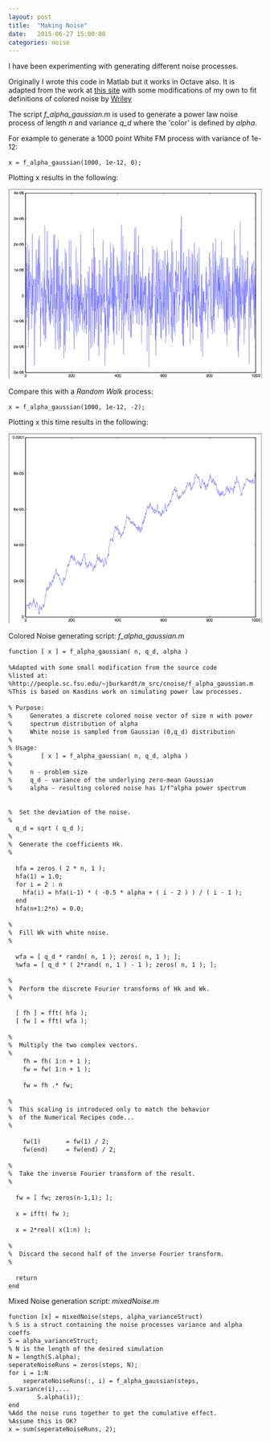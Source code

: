 ```yaml
---
layout: post
title:  "Making Noise"
date:   2015-06-27 15:00:00
categories: noise
---
```


I have been experimenting with generating different noise processes.

Originally I wrote this code in Matlab but it works in Octave also. It is adapted from the work at [this site][burkardt] with some modifications of my own to fit definitions of colored noise by [Wriley][wriley]

The script *f_alpha_gaussian.m* is used to generate a power law noise process of length *n* and variance *q_d* where the 'color' is defined by *alpha*.

For example to generate a 1000 point  White FM process with variance of 1e-12:

```
x = f_alpha_gaussian(1000, 1e-12, 0);
```

Plotting x results in the following:

![Image description](/images/whiteFm.png)

Compare this with a *Random Walk* process:

```
x = f_alpha_gaussian(1000, 1e-12, -2);
```

Plotting x this time results in the following:

![Image description](/images/rwFm.png)




Colored Noise generating script: *f_alpha_gaussian.m*

    function [ x ] = f_alpha_gaussian( n, q_d, alpha )

    %Adapted with some small modification from the source code
    %listed at:
    %http://people.sc.fsu.edu/~jburkardt/m_src/cnoise/f_alpha_gaussian.m
    %This is based on Kasdins work on simulating power law processes.

    % Purpose:
    %     Generates a discrete colored noise vector of size n with power
    %     spectrum distribution of alpha
    %     White noise is sampled from Gaussian (0,q_d) distribution
    %
    % Usage:
    %        [ x ] = f_alpha_gaussian( n, q_d, alpha )
    %
    %     n - problem size
    %     q_d - variance of the underlying zero-mean Gaussian
    %     alpha - resulting colored noise has 1/f^alpha power spectrum


    %  Set the deviation of the noise.
    %
      q_d = sqrt ( q_d );
    %
    %  Generate the coefficients Hk.
    %

      hfa = zeros ( 2 * n, 1 );
      hfa(1) = 1.0;
      for i = 2 : n
        hfa(i) = hfa(i-1) * ( -0.5 * alpha + ( i - 2 ) ) / ( i - 1 );
      end
      hfa(n+1:2*n) = 0.0;

    %
    %  Fill Wk with white noise.
    %

      wfa = [ q_d * randn( n, 1 ); zeros( n, 1 ); ];
      %wfa = [ q_d * ( 2*rand( n, 1 ) - 1 ); zeros( n, 1 ); ];

    %
    %  Perform the discrete Fourier transforms of Hk and Wk.
    %

      [ fh ] = fft( hfa );
      [ fw ] = fft( wfa );

    %
    %  Multiply the two complex vectors.
    %
        fh = fh( 1:n + 1 );
        fw = fw( 1:n + 1 );

        fw = fh .* fw;

    %
    %  This scaling is introduced only to match the behavior
    %  of the Numerical Recipes code...
    %

        fw(1)       = fw(1) / 2;
        fw(end)     = fw(end) / 2;

    %
    %  Take the inverse Fourier transform of the result.
    %

      fw = [ fw; zeros(n-1,1); ];

      x = ifft( fw );

      x = 2*real( x(1:n) );

    %
    %  Discard the second half of the inverse Fourier transform.
    %

      return
    end

Mixed Noise generation script: *mixedNoise.m*

    function [x] = mixedNoise(steps, alpha_varianceStruct)
    % S is a struct containing the noise processes variance and alpha coeffs
    S = alpha_varianceStruct;
    % N is the length of the desired simulation
    N = length(S.alpha);
    seperateNoiseRuns = zeros(steps, N);
    for i = 1:N
        seperateNoiseRuns(:, i) = f_alpha_gaussian(steps, S.variance(i),...
            S.alpha(i));
    end
    %Add the noise runs together to get the cumulative effect.
    %Assume this is OK?
    x = sum(seperateNoiseRuns, 2);





[noise]:      /code/f_alpha_gaussian.m
[burkardt]:   http://people.sc.fsu.edu/~jburkardt/m_src/cnoise/f_alpha_gaussian.m
[wriley]:     http://tf.nist.gov/general/pdf/2220.pdf
